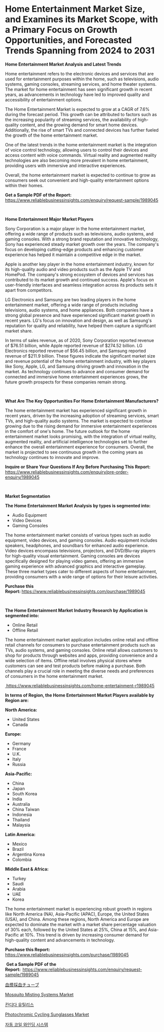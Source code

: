 <p><h1>Home Entertainment Market Size, and Examines its Market Scope, with a Primary Focus on Growth Opportunities, and Forecasted Trends Spanning from 2024 to 2031</h1></p><p><strong>Home Entertainment Market Analysis and Latest Trends</strong></p>
<p><p>Home entertainment refers to the electronic devices and services that are used for entertainment purposes within the home, such as televisions, audio systems, gaming consoles, streaming services, and home theater systems. The market for home entertainment has seen significant growth in recent years, as advancements in technology have led to improved quality and accessibility of entertainment options.</p><p>The Home Entertainment Market is expected to grow at a CAGR of 7.6% during the forecast period. This growth can be attributed to factors such as the increasing popularity of streaming services, the availability of high-quality content, and the growing demand for smart home devices. Additionally, the rise of smart TVs and connected devices has further fueled the growth of the home entertainment market.</p><p>One of the latest trends in the home entertainment market is the integration of voice control technology, allowing users to control their devices and access content with voice commands. Virtual reality and augmented reality technologies are also becoming more prevalent in home entertainment, providing users with immersive and interactive experiences.</p><p>Overall, the home entertainment market is expected to continue to grow as consumers seek out convenient and high-quality entertainment options within their homes.</p></p>
<p><strong>Get a Sample PDF of the Report:&nbsp;</strong> <a href="https://www.reliablebusinessinsights.com/enquiry/request-sample/1989045">https://www.reliablebusinessinsights.com/enquiry/request-sample/1989045</a></p>
<p>&nbsp;</p>
<p><strong>Home Entertainment Major Market Players</strong></p>
<p><p>Sony Corporation is a major player in the home entertainment market, offering a wide range of products such as televisions, audio systems, and gaming consoles. With a strong brand reputation and innovative technology, Sony has experienced steady market growth over the years. The company's focus on developing cutting-edge products and enhancing customer experience has helped it maintain a competitive edge in the market.</p><p>Apple is another key player in the home entertainment industry, known for its high-quality audio and video products such as the Apple TV and HomePod. The company's strong ecosystem of devices and services has contributed to its market growth and continued success. Apple's focus on user-friendly interfaces and seamless integration across its products sets it apart from competitors.</p><p>LG Electronics and Samsung are two leading players in the home entertainment market, offering a wide range of products including televisions, audio systems, and home appliances. Both companies have a strong global presence and have experienced significant market growth in recent years. LG's focus on innovation and design, as well as Samsung's reputation for quality and reliability, have helped them capture a significant market share.</p><p>In terms of sales revenue, as of 2020, Sony Corporation reported revenue of $76.51 billion, while Apple reported revenue of $274.52 billion. LG Electronics reported revenue of $56.45 billion, and Samsung reported revenue of $211.9 billion. These figures indicate the significant market size and revenue potential of the home entertainment industry, with key players like Sony, Apple, LG, and Samsung driving growth and innovation in the market. As technology continues to advance and consumer demand for connected and immersive home entertainment experiences grows, the future growth prospects for these companies remain strong.</p></p>
<p>&nbsp;</p>
<p><strong>What Are The Key Opportunities For Home Entertainment Manufacturers?</strong></p>
<p><p>The home entertainment market has experienced significant growth in recent years, driven by the increasing adoption of streaming services, smart TVs, and high-quality audio systems. The market is expected to continue growing due to the rising demand for immersive entertainment experiences in the comfort of one's home. The future outlook for the home entertainment market looks promising, with the integration of virtual reality, augmented reality, and artificial intelligence technologies set to further enhance the overall entertainment experience for consumers. Overall, the market is projected to see continuous growth in the coming years as technology continues to innovate and improve.</p></p>
<p><strong>Inquire or Share Your Questions If Any Before Purchasing This Report:</strong> <a href="https://www.reliablebusinessinsights.com/enquiry/pre-order-enquiry/1989045">https://www.reliablebusinessinsights.com/enquiry/pre-order-enquiry/1989045</a></p>
<p>&nbsp;</p>
<p><strong>Market Segmentation</strong></p>
<p><strong>The Home Entertainment Market Analysis by types is segmented into:</strong></p>
<p><ul><li>Audio Equipment</li><li>Video Devices</li><li>Gaming Consoles</li></ul></p>
<p><p>The home entertainment market consists of various types such as audio equipment, video devices, and gaming consoles. Audio equipment includes speakers, headphones, and soundbars for enhanced audio experience. Video devices encompass televisions, projectors, and DVD/Blu-ray players for high-quality visual entertainment. Gaming consoles are devices specifically designed for playing video games, offering an immersive gaming experience with advanced graphics and interactive gameplay. These three market types cater to different aspects of home entertainment, providing consumers with a wide range of options for their leisure activities.</p></p>
<p><strong>Purchase this Report:&nbsp;</strong><a href="https://www.reliablebusinessinsights.com/purchase/1989045">https://www.reliablebusinessinsights.com/purchase/1989045</a></p>
<p>&nbsp;</p>
<p><strong>The Home Entertainment Market Industry Research by Application is segmented into:</strong></p>
<p><ul><li>Online Retail</li><li>Offline Retail</li></ul></p>
<p><p>The home entertainment market application includes online retail and offline retail channels for consumers to purchase entertainment products such as TVs, audio systems, and gaming consoles. Online retail allows customers to shop for products through websites and apps, providing convenience and a wide selection of items. Offline retail involves physical stores where customers can see and test products before making a purchase. Both channels play a crucial role in meeting the diverse needs and preferences of consumers in the home entertainment market.</p></p>
<p><a href="https://www.reliablebusinessinsights.com/home-entertainment-r1989045">&nbsp;https://www.reliablebusinessinsights.com/home-entertainment-r1989045</a></p>
<p><strong>In terms of Region, the Home Entertainment Market Players available by Region are:</strong></p>
<p>
    <p> <strong> North America: </strong>
        <ul>
            <li>United States</li>
            <li>Canada</li>
        </ul>
        </p> 
    <p> <strong> Europe: </strong>
        <ul>
            <li>Germany</li>
            <li>France</li>
            <li>U.K.</li>
            <li>Italy</li>
            <li>Russia</li>
        </ul>
        </p> 
    <p> <strong> Asia-Pacific: </strong>
        <ul>
            <li>China</li>
            <li>Japan</li>
            <li>South Korea</li>
            <li>India</li>
            <li>Australia</li>
            <li>China Taiwan</li>
            <li>Indonesia</li>
            <li>Thailand</li>
            <li>Malaysia</li>
        </ul>
        </p> 
    <p> <strong> Latin America: </strong>
        <ul>
            <li>Mexico</li>
            <li>Brazil</li>
            <li>Argentina Korea</li>
            <li>Colombia</li>
        </ul>
        </p> 
    <p> <strong> Middle East & Africa: </strong>
        <ul>
            <li>Turkey</li>
            <li>Saudi</li>
            <li>Arabia</li>
            <li>UAE</li>
            <li>Korea</li>
        </ul>
    </p>
    </p>
<p><p>The home entertainment market is experiencing robust growth in regions like North America (NA), Asia-Pacific (APAC), Europe, the United States (USA), and China. Among these regions, North America and Europe are expected to dominate the market with a market share percentage valuation of 30% each, followed by the United States at 25%, China at 15%, and Asia-Pacific at 10%. This trend is driven by increasing consumer demand for high-quality content and advancements in technology.</p></p>
<p><strong>Purchase this Report: </strong><a href="https://www.reliablebusinessinsights.com/purchase/1989045">https://www.reliablebusinessinsights.com/purchase/1989045</a></p>
<p>&nbsp;<strong>Get a Sample PDF of the Report:&nbsp;&nbsp;</strong><a href="https://www.reliablebusinessinsights.com/enquiry/request-sample/1989045">https://www.reliablebusinessinsights.com/enquiry/request-sample/1989045</a></p>
<p><strong></strong></p>
<p><p><a href="https://github.com/charm854/Market-Research-Report-List-1/blob/main/6154563142703.md">血漿採血チューブ</a></p><p><a href="https://github.com/rslnowrouzi/Market-Research-Report-List-1/blob/main/mosquito-misting-systems-market.md">Mosquito Misting Systems Market</a></p><p><a href="https://github.com/iansanftyord09878/Market-Research-Report-List-2/blob/main/9759620150464.md">칸디다 유틸리스</a></p><p><a href="https://github.com/syaifulanwaramsyori/Market-Research-Report-List-1/blob/main/photochromic-cycling-sunglasses-market.md">Photochromic Cycling Sunglasses Market</a></p><p><a href="https://github.com/TitusBoyer1/Market-Research-Report-List-1/blob/main/6044813150465.md">자동 코일 와인딩 시스템</a></p></p>